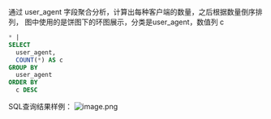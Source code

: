 通过 user_agent 字段聚合分析，计算出每种客户端的数量，之后根据数量倒序排列， 图中使用的是饼图下的环图展示，分类是user_agent，数值列 c  
```sql
* |
SELECT
  user_agent,
  COUNT(*) AS c
GROUP BY
  user_agent
ORDER BY
  c DESC
```
SQL查询结果样例：
![image.png](/img/src/sqldemo/查询访问tomcat的客户端分类及数量分布/274a980dcec443ccb3a03f8a47127e54464e0f4a45cd274bae2fe181ea7f4725.png)
